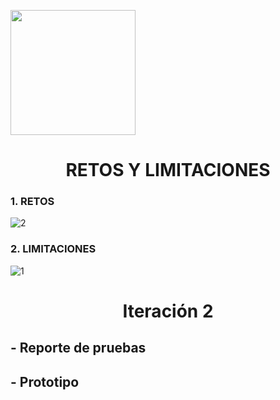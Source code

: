 <p align="left">
  <img src="https://semanadelcannabis.cayetano.edu.pe/assets/img/logo-upch.png" width="200">
  <h1 align="center">RETOS Y LIMITACIONES</h1>
</p>

  ### 1. RETOS
  ![2](https://github.com/lucero-zamora/Grupo3-FdD/assets/165921490/cf99c45a-9cef-4b4d-aa18-b7324d24ebd0)

  ### 2. LIMITACIONES
  
  ![1](https://github.com/lucero-zamora/Grupo3-FdD/assets/165921490/43f0b894-ba8e-422c-8bee-bcb347db02f3)

<h1 align = "center">Iteración 2</h1>
<h2 align = "left">- Reporte de pruebas</h2>
<h2 align = "left">- Prototipo</h2>
  





